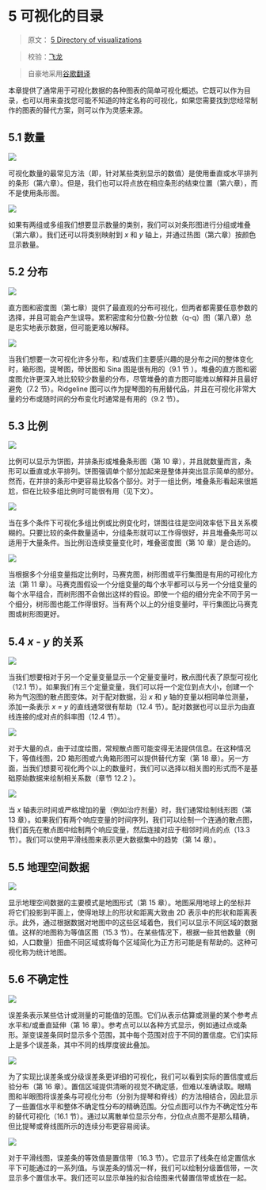 # 5 可视化的目录

> 原文： [5 Directory of visualizations](https://serialmentor.com/dataviz/directory-of-visualizations.html)

> 校验：[飞龙](https://github.com/wizardforcel)

> 自豪地采用[谷歌翻译](https://translate.google.cn/)

本章提供了通常用于可视化数据的各种图表的简单可视化概述。它既可以作为目录，也可以用来查找您可能不知道的特定名称的可视化，如果您需要找到您经常制作的图表的替代方案，则可以作为灵感来源。

## 5.1 数量

![](img/bb1023055bdff866e734704620540335.jpg)

可视化数量的最常见方法（即，针对某些类别显示的数值）是使用垂直或水平排列的条形（第六章）。但是，我们也可以将点放在相应条形的结束位置（第六章），而不是使用条形图。

![](img/bf6147f1018014f6c965c7b43a3ed23a.jpg)

如果有两组或多组我们想要显示数量的类别，我们可以对条形图进行分组或堆叠（第六章）。我们还可以将类别映射到 *x* 和 *y* 轴上，并通过热图（第六章）按颜色显示数量。

## 5.2 分布

![](img/c69eed7b0d7f564d28b4621aeab3eb23.jpg)

直方图和密度图（第七章）提供了最直观的分布可视化，但两者都需要任意参数的选择，并且可能会产生误导。累积密度和分位数-分位数（q-q）图（第八章）总是忠实地表示数据，但可能更难以解释。

![](img/994c198eaab3b917089dec7841f0d400.jpg)

当我们想要一次可视化许多分布，和/或我们主要感兴趣的是分布之间的整体变化时，箱形图，提琴图，带状图和 Sina 图是很有用的（9.1 节 ）。堆叠的直方图和密度图允许更深入地比较较少数量的分布，尽管堆叠的直方图可能难以解释并且最好避免（7.2 节）。Ridgeline 图可以作为提琴图的有用替代品，并且在可视化非常大量的分布或随时间的分布变化时通常是有用的（9.2 节）。

## 5.3 比例

![](img/8a7d66881c082b0ef7fdf02a4dacff09.jpg)

比例可以显示为饼图，并排条形或堆叠条形图（第 10 章），并且就数量而言，条形可以垂直或水平排列。饼图强调单个部分加起来是整体并突出显示简单的部分。然而，在并排的条形中更容易比较各个部分。对于一组比例，堆叠条形看起来很尴尬，但在比较多组比例时可能很有用（见下文）。

![](img/6c3aa88c7b617b046ee3ce2579488b82.jpg)

当在多个条件下可视化多组比例或比例变化时，饼图往往是空间效率低下且关系模糊的。只要比较的条件数量适中，分组条形就可以工作得很好，并且堆叠条形可以适用于大量条件。当比例沿连续变量变化时，堆叠密度图（第 10 章）是合适的。

![](img/a6c406eb88858d13e7ed8a9ec3fe391f.jpg)

当根据多个分组变量指定比例时，马赛克图，树形图或平行集图是有用的可视化方法（第 11 章）。马赛克图假设一个分组变量的每个水平都可以与另一个分组变量的每个水平组合，而树形图不会做出这样的假设。即使一个组的细分完全不同于另一个细分，树形图也能工作得很好。当有两个以上的分组变量时，平行集图比马赛克图或树形图更好。

## 5.4 *x* - *y* 的关系

![](img/a034a717c80dcf6eaee2641a33faca1b.jpg)

当我们想要相对于另一个定量变量显示一个定量变量时，散点图代表了原型可视化（12.1 节）。如果我们有三个定量变量，我们可以将一个定位到点大小，创建一个称为气泡图的散点图变体。对于配对数据，沿 *x* 和 *y* 轴的变量以相同单位测量，添加一条表示 *x = y* 的直线通常很有帮助（12.4 节）。配对数据也可以显示为由直线连接的成对点的斜率图（12.4 节）。

![](img/cd98da843c526dfb36ae80e6cd009b31.jpg)

对于大量的点，由于过度绘图，常规散点图可能变得无法提供信息。在这种情况下，等值线图，2D 箱形图或六角箱形图可以提供替代方案（第 18 章）。另一方面，当我们想要可视化两个以上的数量时，我们可以选择以相关图的形式而不是基础原始数据来绘制相关系数（章节 12.2 ）。

![](img/74b5d6e781a309f620f60f1b77e67c73.jpg)

当 *x* 轴表示时间或严格增加的量（例如治疗剂量）时，我们通常绘制线形图（第 13 章）。如果我们有两个响应变量的时间序列，我们可以绘制一个连通的散点图，我们首先在散点图中绘制两个响应变量，然后连接对应于相邻时间点的点（13.3 节）。我们可以使用平滑线图来表示更大数据集中的趋势（第 14 章）。

## 5.5 地理空间数据

![](img/af318131d538bfc2b347d199bb630e90.jpg)

显示地理空间数据的主要模式是地图形式（第 15 章）。地图采用地球上的坐标并将它们投影到平面上，使得地球上的形状和距离大致由 2D 表示中的形状和距离表示。此外，通过根据数据对地图中的这些区域着色，我们可以显示不同区域的数据值。这样的地图称为等值区图（15.3 节）。在某些情况下，根据一些其他数量（例如，人口数量）扭曲不同区域或将每个区域简化为正方形可能是有帮助的。这种可视化称为统计地图。

## 5.6 不确定性

![](img/1b88da76c2f13bb37e9af485ec4c5a21.jpg)

误差条表示某些估计或测量的可能值的范围。它们从表示估算或测量的某个参考点水平和/或垂直延伸（第 16 章）。参考点可以以各种方式显示，例如通过点或条形。渐变误差条同时显示多个范围，其中每个范围对应于不同的置信度。它们实际上是多个误差条，其中不同的线厚度彼此叠加。

![](img/48666ed2ad9505bf8c7f56b75666547a.jpg)

为了实现比误差条或分级误差条更详细的可视化，我们可以看到实际的置信度或后验分布（第 16 章）。置信区域提供清晰的视觉不确定感，但难以准确读取。眼睛图和半眼图将误差条与可视化分布（分别为提琴和脊线）的方法相结合，因此显示了一些置信水平和整体不确定性分布的精确范围。分位点图可以作为不确定性分布的替代可视化（16.1  节）。通过以离散单位显示分布，分位点点图不是那么精确，但比提琴或脊线图所示的连续分布更容易阅读。

![](img/a4b742a2c0e5fe2320654526162bd233.jpg)

对于平滑线图，误差条的等效值是置信带（16.3 节）。它显示了线条在给定置信水平下可能通过的一系列值。与误差条的情况一样，我们可以绘制分级置信带，一次显示多个置信水平。我们还可以显示单独的拟合绘图来代替置信带或放在一起。